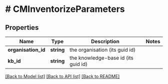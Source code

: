 # # CMInventorizeParameters

## Properties

Name | Type | Description | Notes
------------ | ------------- | ------------- | -------------
**organisation_id** | **string** | the organisation (its guid id) |
**kb_id** | **string** | the knowledge-base id (its guid id) |

[[Back to Model list]](../../README.md#models) [[Back to API list]](../../README.md#endpoints) [[Back to README]](../../README.md)
